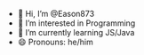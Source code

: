 - 👋 Hi, I’m @Eason873
- 👀 I’m interested in Programming
- 🌱 I’m currently learning JS/Java
- 😄 Pronouns: he/him
<!---
Eason873/Eason873 is a ✨ special ✨ repository because its `README.md` (this file) appears on your GitHub profile.
You can click the Preview link to take a look at your changes.
--->
